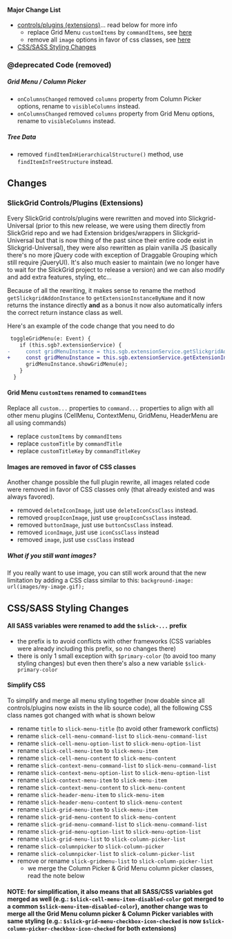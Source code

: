 #### Major Change List
- [controls/plugins (extensions)](https://github.com/ghiscoding/slickgrid-universal/wiki/Migration-to-1.x#slickgrid-controlsplugins-extensions)... read below for more info
  - replace Grid Menu `customItems` by `commandItems`, see [here](/ghiscoding/slickgrid-universal/wiki/Migration-to-1.x#grid-menu-customitems-renamed-to-commanditems)
  - remove all `image` options in favor of css classes, see [here](/ghiscoding/slickgrid-universal/wiki/Migration-to-1.x#images-are-removed-in-favor-of-css-classes)
- [CSS/SASS Styling Changes](https://github.com/ghiscoding/slickgrid-universal/wiki/Migration-to-1.x#csssass-styling-changes)


### @deprecated Code (removed)
##### Grid Menu / Column Picker
- `onColumnsChanged` removed `columns` property from Column Picker options, rename to `visibleColumns` instead.
- `onColumnsChanged` removed `columns` property from Grid Menu options, rename to `visibleColumns` instead.
##### Tree Data
- removed `findItemInHierarchicalStructure()` method, use `findItemInTreeStructure` instead.

## Changes

### SlickGrid Controls/Plugins (Extensions)
Every SlickGrid controls/plugins were rewritten and moved into Slickgrid-Universal (prior to this new release, we were using them directly from SlickGrid repo and we had Extension bridges/wrappers in Slickgrid-Universal but that is now thing of the past since their entire code exist in Slickgrid-Universal), they were also rewritten as plain vanilla JS (basically there's no more jQuery code with exception of Draggable Grouping which still require jQueryUI). It's also much easier to maintain (we no longer have to wait for the SlickGrid project to release a version) and we can also modify and add extra features, styling, etc...

Because of all the rewriting, it makes sense to rename the method `getSlickgridAddonInstance` to `getExtensionInstanceByName` and it now returns the instance directly **and** as a bonus it now also automatically infers the correct return instance class as well.

Here's an example of the code change that you need to do
```diff
 toggleGridMenu(e: Event) {
    if (this.sgb?.extensionService) {
-     const gridMenuInstance = this.sgb.extensionService.getSlickgridAddonInstance(ExtensionName.gridMenu); // return type was `any`
+     const gridMenuInstance = this.sgb.extensionService.getExtensionInstanceByName(ExtensionName.gridMenu); // return type now infers `SlickGridMenu` instance
      gridMenuInstance.showGridMenu(e);
    }
  }

```

#### Grid Menu `customItems` renamed to `commandItems`
Replace all `custom...` properties to `command...` properties to align with all other menu plugins (CellMenu, ContextMenu, GridMenu, HeaderMenu are all using commands)
- replace `customItems` by `commandItems`
- replace `customTitle` by `commandTitle`
- replace `customTitleKey` by `commandTitleKey`

#### Images are removed in favor of CSS classes
Another change possible the full plugin rewrite, all images related code were removed in favor of CSS classes only (that already existed and was always favored).

- removed `deleteIconImage`, just use `deleteIconCssClass` instead.
- removed `groupIconImage`, just use `groupIconCssClass` instead.
- removed `buttonImage`, just use `buttonCssClass` instead.
- removed `iconImage`, just use `iconCssClass` instead
- removed `image`, just use `cssClass` instead

##### What if you still want images?
If you really want to use image, you can still work around that the new limitation by adding a CSS class similar to this:
`background-image: url(images/my-image.gif);`

## CSS/SASS Styling Changes
#### All SASS variables were renamed to add the `$slick-...` prefix
- the prefix is to avoid conflicts with other frameworks (CSS variables were already including this prefix, so no changes there)
- there is only 1 small exception with `$primary-color` (to avoid too many styling changes) but even then there's also a new variable `$slick-primary-color` 

#### Simplify CSS
To simplify and merge all menu styling together (now doable since all controls/plugins now exists in the lib source code), all the following CSS class names got changed with what is shown below
- rename `title` to `slick-menu-title` (to avoid other framework conflicts)
- rename `slick-cell-menu-command-list` to `slick-menu-command-list`
- rename `slick-cell-menu-option-list` to `slick-menu-option-list`
- rename `slick-cell-menu-item` to `slick-menu-item`
- rename `slick-cell-menu-content` to `slick-menu-content`
- rename `slick-context-menu-command-list` to `slick-menu-command-list`
- rename `slick-context-menu-option-list` to `slick-menu-option-list`
- rename `slick-context-menu-item` to `slick-menu-item`
- rename `slick-context-menu-content` to `slick-menu-content`
- rename `slick-header-menu-item` to `slick-menu-item`
- rename `slick-header-menu-content` to `slick-menu-content`
- rename `slick-grid-menu-item` to `slick-menu-item`
- rename `slick-grid-menu-content` to `slick-menu-content`
- rename `slick-grid-menu-command-list` to `slick-menu-command-list`
- rename `slick-grid-menu-option-list` to `slick-menu-option-list`
- rename `slick-grid-menu-list` to `slick-column-picker-list`
- rename `slick-columnpicker` to `slick-column-picker`
- rename `slick-columnpicker-list` to `slick-column-picker-list`
- remove or rename `slick-gridmenu-list` to `slick-column-picker-list`
   - we merge the Column Picker & Grid Menu column picker classes, read the note below

#### NOTE: for simplification, it also means that all SASS/CSS variables got merged as well (e.g.: `$slick-cell-menu-item-disabled-color` got merged to a common `$slick-menu-item-disabled-color`), another change was to merge all the Grid Menu column picker & Column Picker variables with same styling (e.g.: `$slick-grid-menu-checkbox-icon-checked` is now `$slick-column-picker-checkbox-icon-checked` for both extensions)